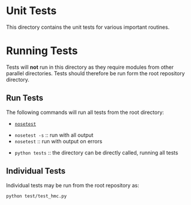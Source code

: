 Unit Tests
===============
This directory contains the unit tests for various important routines.

# Running Tests
Tests will **not** run in this directory as they require modules from other parallel directories.
Tests should therefore be run form the root repository directory.

## Run Tests
The following commands will run all tests from the root directory:

 - [`nosetest`](http://nose.readthedocs.io/en/latest/)
  * `nosetest -s` :: run with all output
  * `nosetest`    :: run with output on errors
 - `python tests` :: the directory can be directly called, running all tests
 
## Individual Tests
Individual tests may be run from the root repository as:

    python test/test_hmc.py
